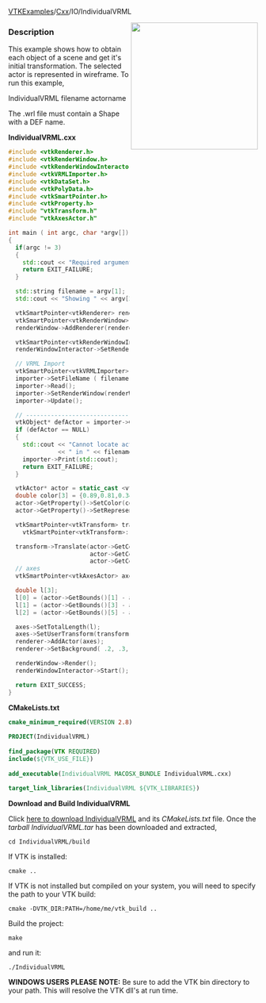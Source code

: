 [VTKExamples](/home/)/[Cxx](/Cxx)/IO/IndividualVRML

<img align="right" src="https://github.com/lorensen/VTKExamples/blob/gh-pages/Testing/Baseline/IO/TestIndividualVRML.png?raw=true" width="256" />

### Description
This example shows how to obtain each object of a scene and get it's initial transformation.
The selected actor is represented in wireframe. To run this example,

IndividualVRML filename actorname

The .wrl file must contain a Shape with a DEF name.

**IndividualVRML.cxx**
```c++
#include <vtkRenderer.h>
#include <vtkRenderWindow.h>
#include <vtkRenderWindowInteractor.h>
#include <vtkVRMLImporter.h>
#include <vtkDataSet.h>
#include <vtkPolyData.h>
#include <vtkSmartPointer.h>
#include <vtkProperty.h>
#include "vtkTransform.h"
#include "vtkAxesActor.h"

int main ( int argc, char *argv[])
{
  if(argc != 3)
  {
    std::cout << "Required arguments: Filename Actorname" << std::endl;
    return EXIT_FAILURE;
  }

  std::string filename = argv[1];
  std::cout << "Showing " << argv[2] << " from " << filename << std::endl;

  vtkSmartPointer<vtkRenderer> renderer = vtkSmartPointer<vtkRenderer>::New();
  vtkSmartPointer<vtkRenderWindow> renderWindow = vtkSmartPointer<vtkRenderWindow>::New();
  renderWindow->AddRenderer(renderer);

  vtkSmartPointer<vtkRenderWindowInteractor> renderWindowInteractor = vtkSmartPointer<vtkRenderWindowInteractor>::New();
  renderWindowInteractor->SetRenderWindow(renderWindow);

  // VRML Import
  vtkSmartPointer<vtkVRMLImporter> importer = vtkSmartPointer<vtkVRMLImporter>::New();
  importer->SetFileName ( filename.c_str() );
  importer->Read();
  importer->SetRenderWindow(renderWindow);
  importer->Update();

  // ----------------------------------------------------------
  vtkObject* defActor = importer->GetVRMLDEFObject(argv[2]);
  if (defActor == NULL)
  {
    std::cout << "Cannot locate actor " << argv[2]
              << " in " << filename << std::endl;
    importer->Print(std::cout);
    return EXIT_FAILURE;
  }

  vtkActor* actor = static_cast <vtkActor*> (defActor);
  double color[3] = {0.89,0.81,0.34};
  actor->GetProperty()->SetColor(color);
  actor->GetProperty()->SetRepresentationToWireframe();

  vtkSmartPointer<vtkTransform> transform =
    vtkSmartPointer<vtkTransform>::New();

  transform->Translate(actor->GetCenter()[0],
                       actor->GetCenter()[1],
                       actor->GetCenter()[2]);
  // axes
  vtkSmartPointer<vtkAxesActor> axes = vtkSmartPointer<vtkAxesActor>::New();

  double l[3];
  l[0] = (actor->GetBounds()[1] - actor->GetBounds()[0]) * 1.5;
  l[1] = (actor->GetBounds()[3] - actor->GetBounds()[2]) * 1.5;
  l[2] = (actor->GetBounds()[5] - actor->GetBounds()[4]) * 1.5;

  axes->SetTotalLength(l);
  axes->SetUserTransform(transform);
  renderer->AddActor(axes);
  renderer->SetBackground( .2, .3, .7);

  renderWindow->Render();
  renderWindowInteractor->Start();

  return EXIT_SUCCESS;
}
```
**CMakeLists.txt**
```cmake
cmake_minimum_required(VERSION 2.8)
 
PROJECT(IndividualVRML)
 
find_package(VTK REQUIRED)
include(${VTK_USE_FILE})
 
add_executable(IndividualVRML MACOSX_BUNDLE IndividualVRML.cxx)
 
target_link_libraries(IndividualVRML ${VTK_LIBRARIES})
```

**Download and Build IndividualVRML**

Click [here to download IndividualVRML](https://github.com/lorensen/VTKWikiExamplesTarballs/raw/master/IndividualVRML.tar) and its *CMakeLists.txt* file.
Once the *tarball IndividualVRML.tar* has been downloaded and extracted,
```
cd IndividualVRML/build 
```
If VTK is installed:
```
cmake ..
```
If VTK is not installed but compiled on your system, you will need to specify the path to your VTK build:
```
cmake -DVTK_DIR:PATH=/home/me/vtk_build ..
```
Build the project:
```
make
```
and run it:
```
./IndividualVRML
```
**WINDOWS USERS PLEASE NOTE:** Be sure to add the VTK bin directory to your path. This will resolve the VTK dll's at run time.

